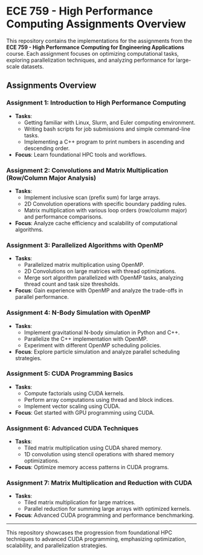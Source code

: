 # ECE 759 - High Performance Computing Assignments Overview

This repository contains the implementations for the assignments from the **ECE 759 - High Performance Computing for Engineering Applications** course. Each assignment focuses on optimizing computational tasks, exploring parallelization techniques, and analyzing performance for large-scale datasets.

## Assignments Overview

### Assignment 1: Introduction to High Performance Computing
- **Tasks**: 
  - Getting familiar with Linux, Slurm, and Euler computing environment.
  - Writing bash scripts for job submissions and simple command-line tasks.
  - Implementing a C++ program to print numbers in ascending and descending order.
- **Focus**: Learn foundational HPC tools and workflows.

### Assignment 2: Convolutions and Matrix Multiplication (Row/Column Major Analysis)
- **Tasks**:
  - Implement inclusive scan (prefix sum) for large arrays.
  - 2D Convolution operations with specific boundary padding rules.
  - Matrix multiplication with various loop orders (row/column major) and performance comparisons.
- **Focus**: Analyze cache efficiency and scalability of computational algorithms.

### Assignment 3: Parallelized Algorithms with OpenMP
- **Tasks**:
  - Parallelized matrix multiplication using OpenMP.
  - 2D Convolutions on large matrices with thread optimizations.
  - Merge sort algorithm parallelized with OpenMP tasks, analyzing thread count and task size thresholds.
- **Focus**: Gain experience with OpenMP and analyze the trade-offs in parallel performance.

### Assignment 4: N-Body Simulation with OpenMP
- **Tasks**:
  - Implement gravitational N-body simulation in Python and C++.
  - Parallelize the C++ implementation with OpenMP.
  - Experiment with different OpenMP scheduling policies.
- **Focus**: Explore particle simulation and analyze parallel scheduling strategies.

### Assignment 5: CUDA Programming Basics
- **Tasks**:
  - Compute factorials using CUDA kernels.
  - Perform array computations using thread and block indices.
  - Implement vector scaling using CUDA.
- **Focus**: Get started with GPU programming using CUDA.

### Assignment 6: Advanced CUDA Techniques
- **Tasks**:
  - Tiled matrix multiplication using CUDA shared memory.
  - 1D convolution using stencil operations with shared memory optimizations.
- **Focus**: Optimize memory access patterns in CUDA programs.

### Assignment 7: Matrix Multiplication and Reduction with CUDA
- **Tasks**:
  - Tiled matrix multiplication for large matrices.
  - Parallel reduction for summing large arrays with optimized kernels.
- **Focus**: Advanced CUDA programming and performance benchmarking.

---

This repository showcases the progression from foundational HPC techniques to advanced CUDA programming, emphasizing optimization, scalability, and parallelization strategies.

